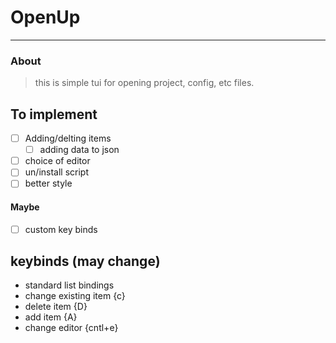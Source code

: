# OpenUp
___

### About
> this is simple tui for opening project, config, etc files.


## To implement

- [ ] Adding/delting items
  - [ ] adding data to json
- [ ] choice of editor
- [ ] un/install script
- [ ] better style
#### Maybe
- [ ] custom key binds

## keybinds (may change)

- standard list bindings
- change existing item {c} 
- delete item {D}
- add item {A}
- change editor {cntl+e}

